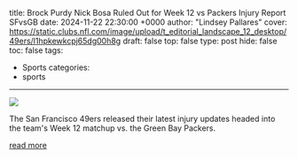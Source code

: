 title: Brock Purdy Nick Bosa Ruled Out for Week 12 vs Packers Injury Report SFvsGB
date: 2024-11-22 22:30:00 +0000
author: "Lindsey Pallares"
cover: https://static.clubs.nfl.com/image/upload/t_editorial_landscape_12_desktop/49ers/l1hpkewkcpj65dg00h8g
draft: false
top: false
type: post
hide: false
toc: false
tags:
  - Sports
categories:
  - sports
---

![](https://static.clubs.nfl.com/image/upload/t_editorial_landscape_12_desktop/49ers/l1hpkewkcpj65dg00h8g)

The San Francisco 49ers released their latest injury updates headed into the team's Week 12 matchup vs. the Green Bay Packers.

[read more](https://www.49ers.com/news/brock-purdy-nick-bosa-ruled-out-for-week-12-vs-packers-injury-report-sfvsgb)

